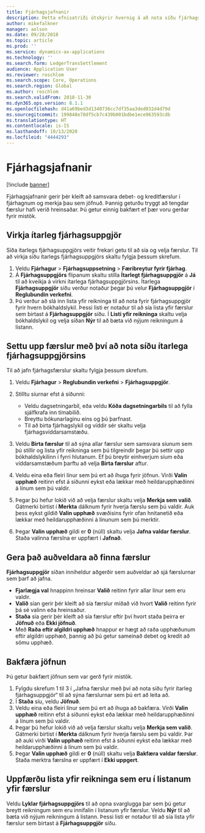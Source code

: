 ```yaml
---
title: Fjárhagsjafnanir
description: Þetta efnisatriði útskýrir hvernig á að nota síðu fjárhagsjafnana til að jafna fjárhagsfærslur og bakfærslur.
author: mikefalkner
manager: aolson
ms.date: 09/28/2018
ms.topic: article
ms.prod: ''
ms.service: dynamics-ax-applications
ms.technology: ''
ms.search.form: LedgerTransSettlement
audience: Application User
ms.reviewer: roschlom
ms.search.scope: Core, Operations
ms.search.region: Global
ms.author: roschlom
ms.search.validFrom: 2018-11-30
ms.dyn365.ops.version: 8.1.1
ms.openlocfilehash: d41a69bed3d1340736cc7df35aa3ded032d4d79d
ms.sourcegitcommit: 199848e78df5cb7c439b001bdbe1ece963593cdb
ms.translationtype: HT
ms.contentlocale: is-IS
ms.lasthandoff: 10/13/2020
ms.locfileid: "4444293"
---
```

# <a name="ledger-settlements"></a>Fjárhagsjafnanir

[!include [banner](../includes/banner.md)]

Fjárhagsjafnanir gerir þér kleift að samsvara debet- og kreditfærslur í fjárhagnum og merkja þau sem jöfnuð. Þannig geturðu tryggt að tengdar færslur hafi verið hreinsaðar. Þú getur einnig bakfært ef þær voru gerðar fyrir mistök.

## <a name="enable-advanced-ledger-settlements"></a>Virkja ítarleg fjárhagsuppgjör

Síða ítarlegs fjárhagsuppgjörs veitir frekari getu til að sía og velja færslur. Til að virkja síðu ítarlegs fjárhagsuppgjörs skaltu fylgja þessum skrefum.

1. Veldu **Fjárhagur** \> **Fjárhagsuppsetning** \> **Færibreytur fyrir fjárhag**. 
2. Á **Fjárhagsuppgjörs** flipanum skaltu stilla **Ítarlegt fjárhagsuppgjör** á **Já** til að kveikja á virkni ítarlega fjárhagsuppgjörsins. Ítarlega **Fjárhagsuppgjör** síðu verður notaður þegar þú velur **Fjárhagsuppgjör** í **Reglubundin verkefni**. 
3. Þú verður að slá inn lista yfir reikninga til að nota fyrir fjárhagsuppgjör fyrir hvern bókhaldslykil. Þessi listi er notaður til að sía lista yfir færslur sem birtast á **Fjárhagsuppgjör** síðu. Í **Listi yfir reikninga** skaltu velja bókhaldslykil og velja síðan **Nýr** til að bæta við nýjum reikningum á listann.

## <a name="settle-transactions-by-using-the-advanced-ledger-settlements-page"></a>Settu upp færslur með því að nota síðu ítarlega fjárhagsuppgjörsins

Til að jafn fjárhagsfærslur skaltu fylgja þessum skrefum.

1. Veldu **Fjárhagur** \> **Reglubundin verkefni** \> **Fjárhagsuppgjör**.
2. Stilltu síurnar efst á síðunni:

    - Veldu dagsetningarbil, eða veldu **Kóða dagsetningarbils** til að fylla sjálfkrafa inn tímabilið.
    - Breyttu bókunarlaginu eins og þú þarfnast.
    - Til að birta fjárhagslykil og víddir sér skaltu velja fjárhagsvíddarsamstæðu.

3. Veldu **Birta færslur** til að sýna allar færslur sem samsvara síunum sem þú stillir og lista yfir reikninga sem þú tilgreindir þegar þú settir upp bókhaldslykilinn í fyrri hlutanum. Ef þú breytir einhverjum síum eða víddarsamstæðum þarftu að velja **Birta færslur** aftur.
4. Veldu eina eða fleiri línur sem þú ert að íhuga fyrir jöfnun. Virði **Valin upphæð** reitinn efst á síðunni eykst eða lækkar með heildarupphæðinni á línum sem þú valdir.
5. Þegar þú hefur lokið við að velja færslur skaltu velja **Merkja sem valið**. Gátmerki birtist í **Merkta** dálknum fyrir hverja færslu sem þú valdir. Auk þess eykst gildið **Valin upphæð** svæðisins fyrir ofan hnitanetið eða lækkar með heildarupphæðinni á línunum sem þú merktir.
6. Þegar **Valin upphæð** gildi er **0** (núll) skaltu velja **Jafna valdar færslur**. Staða valinna færslna er uppfært í **Jafnað**.

## <a name="make-transactions-easier-to-find"></a>Gera það auðveldara að finna færslur

**Fjárhagsuppgjör** síðan inniheldur aðgerðir sem auðveldar að sjá færslurnar sem þarf að jafna.

- **Fjarlægja val** hnappinn hreinsar **Valið** reitinn fyrir allar línur sem eru valdir.
- **Valið** sían gerir þér kleift að sía færslur miðað við hvort **Valið** reitinn fyrir þá sé valinn eða hreinsaður.
- **Staða** sía gerir þér kleift að sía færslur eftir því hvort staða þeirra er **Jöfnuð** eða **Ekki jöfnuð**.
- Með **Raða eftir algildri upphæð** hnappur er hægt að raða upphæðunum eftir algildri upphæð, þannig að þú getur sameinað debet og kredit að sömu upphæð.

## <a name="reverse-a-settlement"></a>Bakfæra jöfnun

Þú getur bakfært jöfnun sem var gerð fyrir mistök.

1. Fylgdu skrefum 1 til 3 í „Jafna færslur með því að nota síðu fyrir ítarleg fjárhagsuppgjör“ til að sýna færslurnar sem þú ert að leita að.
2. Í **Staða** síu, veldu **Jöfnuð**.
3. Veldu eina eða fleiri línur sem þú ert að íhuga að bakfæra. Virði **Valin upphæð** reitinn efst á síðunni eykst eða lækkar með heildarupphæðinni á línum sem þú valdir.
4. Þegar þú hefur lokið við að velja færslur skaltu velja **Merkja sem valið**. Gátmerki birtist í **Merkta** dálknum fyrir hverja færslu sem þú valdir. Þar að auki virði **Valin upphæð** reitinn efst á síðunni eykst eða lækkar með heildarupphæðinni á línum sem þú valdir.
5. Þegar **Valin upphæð** gildi er **0** (núll) skaltu velja **Bakfæra valdar færslur**. Staða merktra færslna er uppfært í **Ekki uppgert**.

## <a name="update-the-list-of-accounts-that-are-included-in-the-list-of-transactions"></a>Uppfærðu lista yfir reikninga sem eru í listanum yfir færslur

Veldu **Lyklar fjárhagsuppgjörs** til að opna svarglugga þar sem þú getur breytt reikningum sem eru innifalin í listanum yfir færslur. Veldu **Nýr** til að bæta við nýjum reikningum á listann. Þessi listi er notaður til að sía lista yfir færslur sem birtast á **Fjárhagsuppgjör** síðu.
